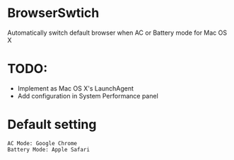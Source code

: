 # BrowserSwtich
Automatically switch default browser when AC or Battery mode for Mac OS X

# TODO:
- Implement as Mac OS X's LaunchAgent
- Add configuration in System Performance panel

# Default setting
	AC Mode: Google Chrome
	Battery Mode: Apple Safari
